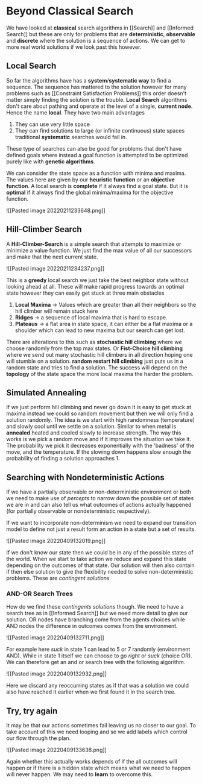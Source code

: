# Beyond Classical Search
We have looked at **classical** search algorithms in [[Search]] and [[Informed Search]] but these are only for problems that are **deterministic**, **observable** and **discrete** where the solution is a sequence of actions. We can get to more real world solutions if we look past this however.

## Local Search
So far the algorithms have has a **system**/**systematic way** to find a sequence. The sequence has mattered to the solution however for many problems such as [[Constraint Satisfaction Problems]] this order doesn't matter simply finding the solution is the trouble. **Local Search** algorithms don't care about pathing and operate at the level of a single, **current node**. Hence the name **local**. They have two main advantages

1. They can use very little space
2. They can find solutions to large (or infinite continuous) state spaces traditional **systematic** searches would fail in.

These type of searches can also be good for problems that don't have defined goals where instead a goal function is attempted to be optimized purely like with **genetic algorithms**.

We can consider the state space as a function with minima and maxima. The values here are given by our **heuristic function** or an **objective function**. A local search is **complete** if it always find a goal state. But it is **optimal** if it always find the global minima/maxima for the objective function.

![[Pasted image 20220211233648.png]]

## Hill-Climber Search
A **Hill-Climber-Search** is a simple search that attempts to maximize or minimize a value function. We just find the max value of all our successors and make that the next current state.

![[Pasted image 20220211234237.png]]

This is a **greedy** local search we just take the best neighbor state without looking ahead at all. These will make rapid progress towards an optimal state however they can easily get stuck at three main obstacles

1. **Local Maxima** -> Values which are greater than all their neighbors so the hill climber will remain stuck here
2. **Ridges** -> a sequence of local maxima that is hard to escape.
3. **Plateaus** -> a flat area in state space, it can either be a flat maxima or a shoulder which can lead to new maxima but our search can get lost.

There are alterations to this such as **stochastic hill climbing** where we choose randomly from the top max states. Or **Fist-Choice hill climbing** where we send out many stochastic hill climbers in all direction hoping one will stumble on a solution. **random restart hill climbing** just puts us in a random state and tries to find a solution. The success will depend on the **topology** of the state space the more local maxima the harder the problem.

## Simulated Annealing
If we just perform hill climbing and never go down it is easy to get stuck at maxima instead we could so random movement but then we will only find a solution randomly. The idea is we start with high randomness (temperature) and slowly cool until we settle on a solution. Similar to when metal is **annealed** heated and cooled slowly to increase strength. The way this works is we pick a random move and if it improves the situation we take it. The probability we pick it decreases exponentially with the 'badness' of the move, and the temperature. If the slowing down happens slow enough the probability of finding a solution approaches 1.

## Searching with Nondeterministic Actions
If we have a partially observable or non-deterministic environment or both we need to make use of *percepts* to narrow down the possible set of states we are in and can also tell us what outcomes of actions actually happened (for partially observable or nondeterministic respectively).

If we want to incorporate non-determinism we need to expand our transition model to define not just a result form an action in a state but a set of results.

![[Pasted image 20220409132019.png]]

If we don't know our state then we could be in any of the possible states of the world. When we start to take action we reduce and expand this state depending on the outcomes of that state. Our solution will then also contain if then else solution to give the flexibility needed to solve non-deterministic problems. These are *contingent solutions*

### AND-OR Search Trees
How do we find these *contingents solutions* though. We need to have a search tree as in [[Informed Search]] but we need more detail to give our solution. OR nodes have branching come from the agents choices while AND nodes the difference in outcomes comes from the environment.

![[Pasted image 20220409132711.png]]

For example here $suck$ in state 1 can lead to 5 or 7 randomly (environment AND). While in state 1 itself we can choose to go $right$ or $suck$ (choice OR). We can therefore get an and or search tree with the following algorithm.

![[Pasted image 20220409132932.png]]

Here we discard any reoccurring states as if that was a solution we could also have reached it earlier when we first found it in the search tree.

## Try, try again
It may be that our actions sometimes fail leaving us no closer to our goal. To take account of this we need looping and se we add labels which control our flow through the plan.

![[Pasted image 20220409133638.png]]

Again whether this actually works depends of if the all outcomes will happen or if there is a hidden state which means what we need to happen will never happen. We may need to **learn** to overcome this.